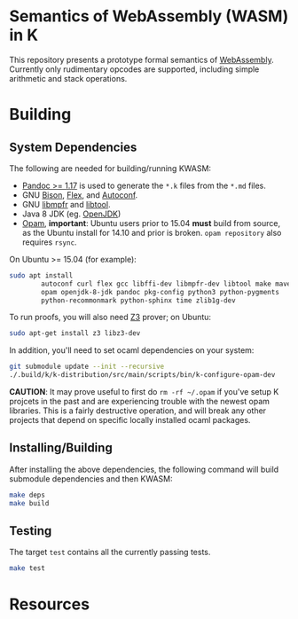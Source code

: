 Semantics of WebAssembly (WASM) in K
====================================

This repository presents a prototype formal semantics of [WebAssembly].
Currently only rudimentary opcodes are supported, including simple arithmetic and stack operations.

Building
========

System Dependencies
-------------------

The following are needed for building/running KWASM:

-   [Pandoc >= 1.17](https://pandoc.org) is used to generate the `*.k` files from the `*.md` files.
-   GNU [Bison](https://www.gnu.org/software/bison/), [Flex](https://github.com/westes/flex), and [Autoconf](http://www.gnu.org/software/autoconf/).
-   GNU [libmpfr](http://www.mpfr.org/) and [libtool](https://www.gnu.org/software/libtool/).
-   Java 8 JDK (eg. [OpenJDK](http://openjdk.java.net/))
-   [Opam](https://opam.ocaml.org/doc/Install.html), **important**: Ubuntu users prior to 15.04 **must** build from source, as the Ubuntu install for 14.10 and prior is broken.
    `opam repository` also requires `rsync`.

On Ubuntu >= 15.04 (for example):

```sh
sudo apt install                                                         \
        autoconf curl flex gcc libffi-dev libmpfr-dev libtool make maven \
        opam openjdk-8-jdk pandoc pkg-config python3 python-pygments     \
        python-recommonmark python-sphinx time zlib1g-dev
```

To run proofs, you will also need [Z3](https://github.com/Z3Prover/z3) prover; on Ubuntu:

```sh
sudo apt-get install z3 libz3-dev
```

In addition, you'll need to set ocaml dependencies on your system:

```sh
git submodule update --init --recursive
./.build/k/k-distribution/src/main/scripts/bin/k-configure-opam-dev
```

**CAUTION**: It may prove useful to first do `rm -rf ~/.opam` if you've setup K projcets in the past and are experiencing trouble with the newest opam libraries.
             This is a fairly destructive operation, and will break any other projects that depend on specific locally installed ocaml packages.

Installing/Building
-------------------

After installing the above dependencies, the following command will build submodule dependencies and then KWASM:

```sh
make deps
make build
```

Testing
-------

The target `test` contains all the currently passing tests.

```sh
make test
```

Resources
=========

[WebAssembly]: <https://webassembly.github.io/spec/>
